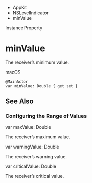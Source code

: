 

- AppKit
- NSLevelIndicator
-  minValue 

Instance Property

# minValue

The receiver’s minimum value.

macOS

``` source
@MainActor
var minValue: Double { get set }
```

## See Also

### Configuring the Range of Values

var maxValue: Double

The receiver’s maximum value.

var warningValue: Double

The receiver’s warning value.

var criticalValue: Double

The receiver’s critical value.

